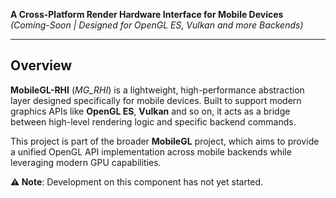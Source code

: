 **A Cross-Platform Render Hardware Interface for Mobile Devices**  
*(Coming-Soon | Designed for OpenGL ES, Vulkan and more Backends)*

---

## Overview

**MobileGL-RHI** (*MG_RHI*) is a lightweight, high-performance abstraction layer designed specifically for mobile devices. Built to support modern graphics APIs like **OpenGL ES**, **Vulkan** and so on, it acts as a bridge between high-level rendering logic and specific backend commands. 

This project is part of the broader **MobileGL** project, which aims to provide a unified OpenGL API implementation across mobile backends while leveraging modern GPU capabilities.

**⚠️ Note**: Development on this component has not yet started.